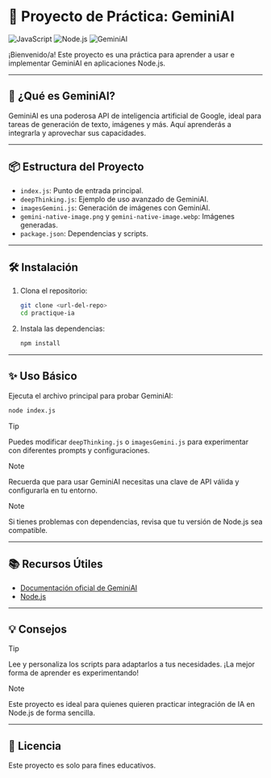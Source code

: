 # 🤖 Proyecto de Práctica: GeminiAI

![JavaScript](https://img.shields.io/badge/JavaScript-F7DF1E?style=for-the-badge&logo=javascript&logoColor=black)
![Node.js](https://img.shields.io/badge/Node.js-339933?style=for-the-badge&logo=nodedotjs&logoColor=white)
![GeminiAI](https://img.shields.io/badge/GeminiAI-Google-blue?style=for-the-badge)

¡Bienvenido/a! Este proyecto es una práctica para aprender a usar e implementar GeminiAI en aplicaciones Node.js.

---

## 🚀 ¿Qué es GeminiAI?
GeminiAI es una poderosa API de inteligencia artificial de Google, ideal para tareas de generación de texto, imágenes y más. Aquí aprenderás a integrarla y aprovechar sus capacidades.

---

## 📦 Estructura del Proyecto

- `index.js`: Punto de entrada principal.
- `deepThinking.js`: Ejemplo de uso avanzado de GeminiAI.
- `imagesGemini.js`: Generación de imágenes con GeminiAI.
- `gemini-native-image.png` y `gemini-native-image.webp`: Imágenes generadas.
- `package.json`: Dependencias y scripts.

---

## 🛠️ Instalación

1. Clona el repositorio:
   ```bash
   git clone <url-del-repo>
   cd practique-ia
   ```
2. Instala las dependencias:
   ```bash
   npm install
   ```

---

## ✨ Uso Básico

Ejecuta el archivo principal para probar GeminiAI:

```bash
node index.js
```

>[!TIP]
> Puedes modificar `deepThinking.js` o `imagesGemini.js` para experimentar con diferentes prompts y configuraciones.

>[!NOTE]
> Recuerda que para usar GeminiAI necesitas una clave de API válida y configurarla en tu entorno.

>[!NOTE]
> Si tienes problemas con dependencias, revisa que tu versión de Node.js sea compatible.

---

## 📚 Recursos Útiles

- [Documentación oficial de GeminiAI](https://ai.google.dev/)
- [Node.js](https://nodejs.org/)

---

## 💡 Consejos

>[!TIP]
> Lee y personaliza los scripts para adaptarlos a tus necesidades. ¡La mejor forma de aprender es experimentando!

>[!NOTE]
> Este proyecto es ideal para quienes quieren practicar integración de IA en Node.js de forma sencilla.

---

## 📝 Licencia

Este proyecto es solo para fines educativos.
